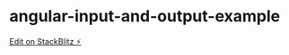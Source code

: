 # angular-input-and-output-example

[Edit on StackBlitz ⚡️](https://stackblitz.com/edit/angular-input-and-output-example)